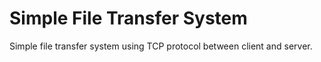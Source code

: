 # Simple File Transfer System

Simple file transfer system using TCP protocol between client and server.
